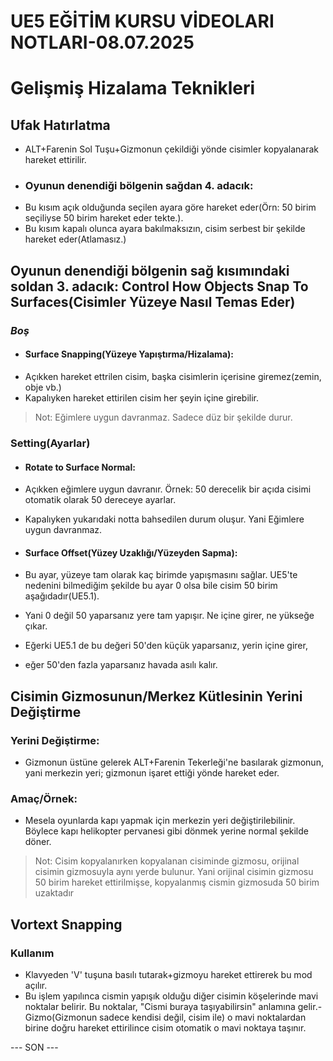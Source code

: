 #                                                   UE5 EĞİTİM KURSU VİDEOLARI NOTLARI-08.07.2025 
# Gelişmiş Hizalama Teknikleri

## Ufak Hatırlatma
- ALT+Farenin Sol Tuşu+Gizmonun çekildiği yönde cisimler kopyalanarak hareket ettirilir.
- ### Oyunun denendiği bölgenin sağdan 4. adacık:
- Bu kısım açık olduğunda seçilen ayara göre hareket eder(Örn: 50 birim seçiliyse 50 birim hareket eder tekte.).
- Bu kısım kapalı olunca ayara bakılmaksızın, cisim serbest bir şekilde hareket eder(Atlamasız.)

## Oyunun denendiği bölgenin sağ kısımındaki soldan 3. adacık: Control How Objects Snap To Surfaces(Cisimler Yüzeye Nasıl Temas Eder)
### *Boş*
- #### Surface Snapping(Yüzeye Yapıştırma/Hizalama):
- Açıkken hareket ettrilen cisim, başka cisimlerin içerisine giremez(zemin, obje vb.)
- Kapalıyken hareket ettirilen cisim her şeyin içine girebilir.
> Not: Eğimlere uygun davranmaz. Sadece düz bir şekilde durur.

### Setting(Ayarlar)
- #### Rotate to Surface Normal:
- Açıkken eğimlere uygun davranır. Örnek: 50 derecelik bir açıda cisimi otomatik olarak 50 dereceye ayarlar.
- Kapalıyken yukarıdaki notta bahsedilen durum oluşur. Yani Eğimlere uygun davranmaz.

- #### Surface Offset(Yüzey Uzaklığı/Yüzeyden Sapma):
- Bu ayar, yüzeye tam olarak kaç birimde yapışmasını sağlar. UE5'te nedenini bilmediğim şekilde bu ayar 0 olsa bile cisim 50 birim aşağıdadır(UE5.1).
- Yani 0 değil 50 yaparsanız yere tam yapışır. Ne içine girer, ne yükseğe çıkar.
- Eğerki UE5.1 de bu değeri 50'den küçük yaparsanız, yerin içine girer,
- eğer 50'den fazla yaparsanız havada asılı kalır.

## Cisimin Gizmosunun/Merkez Kütlesinin Yerini Değiştirme
### Yerini Değiştirme:
- Gizmonun üstüne gelerek ALT+Farenin Tekerleği'ne basılarak gizmonun, yani merkezin yeri; gizmonun işaret ettiği yönde hareket eder.

### Amaç/Örnek:
- Mesela oyunlarda kapı yapmak için merkezin yeri değiştirilebilinir. Böylece kapı helikopter pervanesi gibi dönmek yerine normal şekilde döner.

> Not: Cisim kopyalanırken kopyalanan cisiminde gizmosu, orijinal cisimin gizmosuyla aynı yerde bulunur. Yani orijinal cisimin gizmosu 50 birim 
> hareket ettirilmişse, kopyalanmış cismin gizmosuda 50 birim uzaktadır

## Vortext Snapping
### Kullanım
- Klavyeden 'V' tuşuna basılı tutarak+gizmoyu hareket ettirerek bu mod açılır.
- Bu işlem yapılınca cismin yapışık olduğu diğer cisimin köşelerinde mavi noktalar belirir. Bu noktalar, "Cismi buraya taşıyabilirsin" anlamına gelir.- Gizmo(Gizmonun sadece kendisi değil, cisim ile) o mavi noktalardan birine doğru hareket ettirilince cisim otomatik o mavi noktaya taşınır.

--- SON ---
